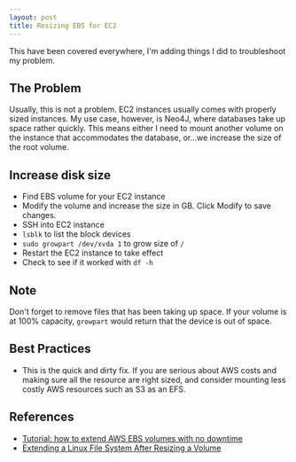 ```yaml
---
layout: post
title: Resizing EBS for EC2
---
```


This have been covered everywhere, I'm adding things I did to troubleshoot my problem.

## The Problem ##

Usually, this is not a problem. EC2 instances usually comes with properly sized instances. My use case, however, is Neo4J, where databases take up space rather quickly.  This means either I need to mount another volume on the instance that accommodates the database, or...we increase the size of the root volume. 

## Increase disk size ##

- Find EBS volume for your EC2 instance
- Modify the volume and increase the size in GB. Click Modify to save changes.
- SSH into EC2 instance
- `lsblk` to list the block devices
- `sudo growpart /dev/xvda 1` to grow size of `/`
- Restart the EC2 instance to take effect
- Check to see if it worked with `df -h`

## Note ##
Don't forget to remove files that has been taking up space. If your volume is at 100% capacity, `growpart` would return that the device is out of space. 

## Best Practices ##

- This is the quick and dirty fix. If you are serious about AWS costs and making sure all the resource are right sized, and consider mounting less costly AWS resources such as S3 as an EFS.

## References ##
- [Tutorial: how to extend AWS EBS volumes with no downtime](https://hackernoon.com/tutorial-how-to-extend-aws-ebs-volumes-with-no-downtime-ec7d9e82426e)
- [Extending a Linux File System After Resizing a Volume](https://docs.aws.amazon.com/AWSEC2/latest/UserGuide/recognize-expanded-volume-linux.html)